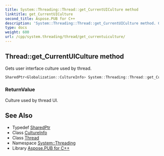 ```yaml
---
title: System::Threading::Thread::get_CurrentUICulture method
linktitle: get_CurrentUICulture
second_title: Aspose.PUB for C++
description: 'System::Threading::Thread::get_CurrentUICulture method. Gets user interface culture used by thread in C++.'
type: docs
weight: 600
url: /cpp/system.threading/thread/get_currentuiculture/
---
```

## Thread::get_CurrentUICulture method


Gets user interface culture used by thread.

```cpp
SharedPtr<Globalization::CultureInfo> System::Threading::Thread::get_CurrentUICulture()
```


### ReturnValue

Culture used by thread UI.

## See Also

* Typedef [SharedPtr](../../../system/sharedptr/)
* Class [CultureInfo](../../../system.globalization/cultureinfo/)
* Class [Thread](../)
* Namespace [System::Threading](../../)
* Library [Aspose.PUB for C++](../../../)
